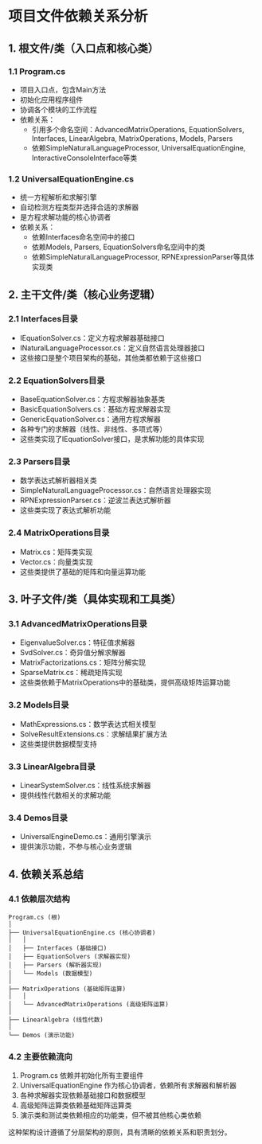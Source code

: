 # 项目文件依赖关系分析

## 1. 根文件/类（入口点和核心类）

### 1.1 Program.cs
- 项目入口点，包含Main方法
- 初始化应用程序组件
- 协调各个模块的工作流程
- 依赖关系：
  - 引用多个命名空间：AdvancedMatrixOperations, EquationSolvers, Interfaces, LinearAlgebra, MatrixOperations, Models, Parsers
  - 依赖SimpleNaturalLanguageProcessor, UniversalEquationEngine, InteractiveConsoleInterface等类

### 1.2 UniversalEquationEngine.cs
- 统一方程解析和求解引擎
- 自动检测方程类型并选择合适的求解器
- 是方程求解功能的核心协调者
- 依赖关系：
  - 依赖Interfaces命名空间中的接口
  - 依赖Models, Parsers, EquationSolvers命名空间中的类
  - 依赖SimpleNaturalLanguageProcessor, RPNExpressionParser等具体实现类

## 2. 主干文件/类（核心业务逻辑）

### 2.1 Interfaces目录
- IEquationSolver.cs：定义方程求解器基础接口
- INaturalLanguageProcessor.cs：定义自然语言处理器接口
- 这些接口是整个项目架构的基础，其他类都依赖于这些接口

### 2.2 EquationSolvers目录
- BaseEquationSolver.cs：方程求解器抽象基类
- BasicEquationSolvers.cs：基础方程求解器实现
- GenericEquationSolver.cs：通用方程求解器
- 各种专门的求解器（线性、非线性、多项式等）
- 这些类实现了IEquationSolver接口，是求解功能的具体实现

### 2.3 Parsers目录
- 数学表达式解析器相关类
- SimpleNaturalLanguageProcessor.cs：自然语言处理器实现
- RPNExpressionParser.cs：逆波兰表达式解析器
- 这些类实现了表达式解析功能

### 2.4 MatrixOperations目录
- Matrix.cs：矩阵类实现
- Vector.cs：向量类实现
- 这些类提供了基础的矩阵和向量运算功能

## 3. 叶子文件/类（具体实现和工具类）

### 3.1 AdvancedMatrixOperations目录
- EigenvalueSolver.cs：特征值求解器
- SvdSolver.cs：奇异值分解求解器
- MatrixFactorizations.cs：矩阵分解实现
- SparseMatrix.cs：稀疏矩阵实现
- 这些类依赖于MatrixOperations中的基础类，提供高级矩阵运算功能

### 3.2 Models目录
- MathExpressions.cs：数学表达式相关模型
- SolveResultExtensions.cs：求解结果扩展方法
- 这些类提供数据模型支持

### 3.3 LinearAlgebra目录
- LinearSystemSolver.cs：线性系统求解器
- 提供线性代数相关的求解功能

### 3.4 Demos目录
- UniversalEngineDemo.cs：通用引擎演示
- 提供演示功能，不参与核心业务逻辑

## 4. 依赖关系总结

### 4.1 依赖层次结构
```
Program.cs (根)
│
├── UniversalEquationEngine.cs (核心协调者)
│   │
│   ├── Interfaces (基础接口)
│   ├── EquationSolvers (求解器实现)
│   ├── Parsers (解析器实现)
│   └── Models (数据模型)
│
├── MatrixOperations (基础矩阵运算)
│   │
│   └── AdvancedMatrixOperations (高级矩阵运算)
│
├── LinearAlgebra (线性代数)
│
└── Demos (演示功能)
```

### 4.2 主要依赖流向
1. Program.cs 依赖并初始化所有主要组件
2. UniversalEquationEngine 作为核心协调者，依赖所有求解器和解析器
3. 各种求解器实现依赖基础接口和数据模型
4. 高级矩阵运算类依赖基础矩阵运算类
5. 演示类和测试类依赖相应的功能类，但不被其他核心类依赖

这种架构设计遵循了分层架构的原则，具有清晰的依赖关系和职责划分。